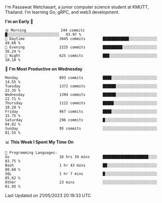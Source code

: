 
I'm Passawat Wetchasart, a junior computer science student at KMUTT, Thailand. I'm learning Go, gRPC, and web3 development.



<!--START_SECTION:waka-->
**I'm an Early 🐤** 

```text
🌞 Morning                244 commits         █░░░░░░░░░░░░░░░░░░░░░░░░   03.97 % 
🌆 Daytime                3045 commits        ████████████░░░░░░░░░░░░░   49.60 % 
🌃 Evening                2225 commits        █████████░░░░░░░░░░░░░░░░   36.24 % 
🌙 Night                  625 commits         ███░░░░░░░░░░░░░░░░░░░░░░   10.18 % 
```
📅 **I'm Most Productive on Wednesday** 

```text
Monday                   893 commits         ████░░░░░░░░░░░░░░░░░░░░░   14.55 % 
Tuesday                  1372 commits        ██████░░░░░░░░░░░░░░░░░░░   22.35 % 
Wednesday                1394 commits        ██████░░░░░░░░░░░░░░░░░░░   22.71 % 
Thursday                 1122 commits        █████░░░░░░░░░░░░░░░░░░░░   18.28 % 
Friday                   967 commits         ████░░░░░░░░░░░░░░░░░░░░░   15.75 % 
Saturday                 296 commits         █░░░░░░░░░░░░░░░░░░░░░░░░   04.82 % 
Sunday                   95 commits          ░░░░░░░░░░░░░░░░░░░░░░░░░   01.55 % 
```


📊 **This Week I Spent My Time On** 

```text
💬 Programming Languages: 
Go                       16 hrs 39 mins      █████████████████████░░░░   83.75 % 
Bash                     1 hr 43 mins        ██░░░░░░░░░░░░░░░░░░░░░░░   08.68 % 
SQL                      1 hr 7 mins         █░░░░░░░░░░░░░░░░░░░░░░░░   05.62 % 
Other                    23 mins             ░░░░░░░░░░░░░░░░░░░░░░░░░   01.95 % 
```


 Last Updated on 21/05/2023 20:19:33 UTC
<!--END_SECTION:waka-->

<!--
**markpassawat/markpassawat** is a ✨ _special_ ✨ repository because its `README.md` (this file) appears on your GitHub profile.

Here are some ideas to get you started:

- 🔭 I’m currently working on ...
- 🌱 I’m currently learning ...
- 👯 I’m looking to collaborate on ...
- 🤔 I’m looking for help with ...
- 💬 Ask me about ...
- 📫 How to reach me: ...
- 😄 Pronouns: He/Him
- ⚡ Fun fact: ...
-->
